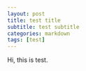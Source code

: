 ```yaml
---
layout: post
title: test title
subtitle: test subtitle
categories: markdown
tags: [test]
---
```


Hi, this is test.